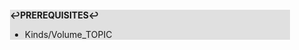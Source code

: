 <div style="margin:2em; background-color: #e0e0e0;">

<strong>↩PREREQUISITES↩</strong>

 * Kinds/Volume_TOPIC

</div>


